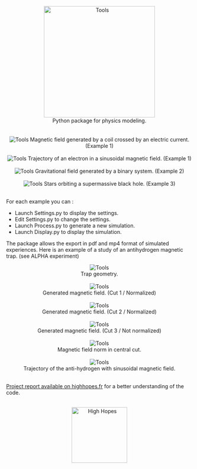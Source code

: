 <div align="center">
  <img width="300"" src="https://highhopes.fr/views/projects/tools/logo/grey.svg" alt="Tools"><br>
  Python package for physics modeling.
  <br>
  <br>
  <br>
  <img src="https://highhopes.fr/views/projects/tools/pictures/1.svg" alt="Tools">
  Magnetic field generated by a coil crossed by an electric current. (Example 1)
  <br>
  <br>
  <img src="https://highhopes.fr/views/projects/tools/pictures/2.svg" alt="Tools">
  Trajectory of an electron in a sinusoidal magnetic field. (Example 1)
  <br>
  <br>
  <img src="https://highhopes.fr/views/projects/tools/pictures/3.svg" alt="Tools">
  Gravitational field generated by a binary system. (Example 2)
  <br>
  <br>
  <img src="https://highhopes.fr/views/projects/tools/pictures/4.svg" alt="Tools">
  Stars orbiting a supermassive black hole. (Example 3)
  <br>
  <br>
</div>

For each example you can :
* Launch Settings.py to display the settings.
* Edit Settings.py to change the settings.
* Launch Process.py to generate a new simulation.
* Launch Display.py to display the simulation.

The package allows the export in pdf and mp4 format of simulated experiences. Here is an example of a study of an antihydrogen magnetic trap. (see ALPHA experiment)

<div align="center">
  <img src="https://highhopes.fr/views/projects/tools/pictures/A.svg" alt="Tools"><br>
  Trap geometry.
  <br>
  <br>
  <img src="https://highhopes.fr/views/projects/tools/pictures/B.svg" alt="Tools"><br>
  Generated magnetic field. (Cut 1 / Normalized)
  <br>
  <br>
  <img src="https://highhopes.fr/views/projects/tools/pictures/C.svg" alt="Tools"><br>
  Generated magnetic field. (Cut 2 / Normalized)
  <br>
  <br>
  <img src="https://highhopes.fr/views/projects/tools/pictures/D.svg" alt="Tools"><br>
  Generated magnetic field. (Cut 3 / Not normalized)
  <br>
  <br>
  <img src="https://highhopes.fr/views/projects/tools/pictures/E.svg" alt="Tools"><br>
  Magnetic field norm in central cut.
  <br>
  <br>
  <img src="https://highhopes.fr/views/projects/tools/pictures/F.svg" alt="Tools"><br>
  Trajectory of the anti-hydrogen with sinusoidal magnetic field.
  <br>
  <br>
</div>

[Project report available on highhopes.fr](https://highhopes.fr/views/projects/tools/report/Tools.pdf) for a better understanding of the code.

<div align="center">
  <br>
  <a href="https://highhopes.fr">
    <img src="https://highhopes.fr/views/logo/grey.svg" alt="High Hopes" width="150">
  </a>
</div>
